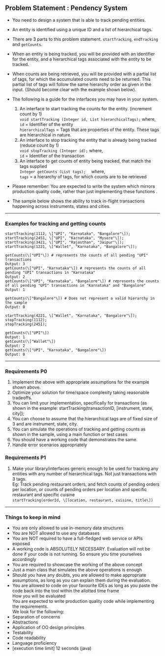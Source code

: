 ## Problem Statement : Pendency System

- You need to design a system that is able to track pending entities.
- An entity is identified using a unique ID and a list of hierarchical tags.
- There are 3 parts to this problem statement. `startTracking`, `endTracking` and `getCounts`.
- When an entity is being tracked, you will be provided with an identifier for the entity, and a hierarchical tags associated with the entity to be tracked.
- When counts are being retrieved, you will be provided with a partial list of tags, for which the accumulated counts need to be returned. This partial list of tags will follow the same hierarchy order as given in the input. (Should become clear with the example shown below).

- The following is a guide for the interfaces you may have in your system.

    1. An interface to start tracking the counts for the entity. (increment count by 1)  
       `void startTracking (Integer id, List hierarchicalTags);`
       where,  
       `id` = Identifier of the entity  
       `hierarchicalTags` = Tags that are properties of the entity. These tags are hierarchical in nature.
    2. An interface to stop tracking the entity that is already being tracked (reduce count by 1)  
       `void stopTracking (Integer id);`
       where,  
       `id` = Identifier of the transaction
    3. An interface to get counts of entity being tracked, that match the tags supplied  
       `Integer getCounts (List tags);  `
       where,  
       `tags` = a hierarchy of tags, for which counts are to be retrieved

- Please remember: You are expected to write the system which mirrors production quality code, rather than just implementing these functions .
- The sample below shows the ability to track in-flight transactions happening across instruments, states and cities.


---------

### Examples for tracking and getting counts

```
startTracking(1112, \["UPI", "Karnataka", "Bangalore"\]);  
startTracking(2451, \["UPI", "Karnataka", "Mysore"\]);  
startTracking(3421, \["UPI", "Rajasthan", "Jaipur"\]);  
startTracking(1221, \["Wallet", "Karnataka", "Bangalore"\]);

getCounts(\["UPI"\]) # represents the counts of all pending "UPI" transactions  
Output: 3  
getCounts(\["UPI", "Karnataka"\]) # represents the counts of all pending "UPI" transactions in "Karnataka"  
Output: 2  
getCounts(\["UPI", "Karnataka", "Bangalore"\]) # represents the counts of all pending "UPI" transactions in "Karnataka" and "Bangalore"  
Output: 1

getCounts(\["Bangalore"\]) # Does not represent a valid hierarchy in the sample  
Output: 0
```

```
startTracking(4221, \["Wallet", "Karnataka", "Bangalore"\]);  
stopTracking(1112);  
stopTracking(2451);

getCounts(\["UPI"\])  
Output: 1  
getCounts(\["Wallet"\])  
Output: 2  
getCounts(\["UPI", "Karnataka", "Bangalore"\])  
Output: 0
```

---------

### Requirements P0

1. Implement the above with appropriate assumptions for the example shown above.
2. Optimize your solution for time/space complexity taking reasonable tradeoffs.
3. You can limit your implementation, specifically for transactions (as shown in the example: startTracking(transactionID, \[instrument, state, city\]);
4. You can choose to assume that the hierarchical tags are of fixed size of 3 and are instrument, state, city.
5. You can simulate the operations of tracking and getting counts as shown in the sample, using a main function or test cases
6. You should have a working code that demonstrates the same.
7. Handle error scenarios appropriately

### Requirements P1

1. Make your library/interfaces generic enough to be used for tracking any entities with any number of hierarchical tags. Not just transactions with 3 tags.  
   Eg: Track pending restaurant orders, and fetch counts of pending orders per location, or counts of pending orders per location and specific restaurant and specific cuisine  
   `startTracking(orderId, \[location, restaurant, cuisine, title\])`


---------


### Things to keep in mind

*   You are only allowed to use in-memory data structures
*   You are NOT allowed to use any databases
*   You are NOT required to have a full-fledged web service or APIs exposed
*   A working code is ABSOLUTELY NECESSARY. Evaluation will not be done if your code is not running. So ensure you time yourselves accordingly
*   You are required to showcase the working of the above concept
*   Just a main class that simulates the above operations is enough
*   Should you have any doubts, you are allowed to make appropriate assumptions, as long as you can explain them during the evaluation.
*   You are allowed to code on your favourite IDEs as long as you paste the code back into the tool within the allotted time frame  
    How you will be evaluated  
    You are expected to write production quality code while implementing the requirements.  
    We look for the following:
*   Separation of concerns
*   Abstractions
*   Application of OO design principles
*   Testability
*   Code readability
*   Language proficiency
*   \[execution time limit\] 12 seconds (java)